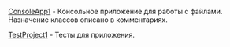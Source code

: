 [ConsoleApp1](./ConsoleApp1/ConsoleApp1) - Консольное приложение для работы с файлами. Назначение классов описано в комментариях.

[TestProject1](./ConsoleApp1/TestProject1) - Тесты для приложения.